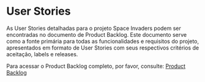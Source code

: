 # User Stories

As User Stories detalhadas para o projeto Space Invaders podem ser encontradas no documento de Product Backlog. Este documento serve como a fonte primária para todas as funcionalidades e requisitos do projeto, apresentados em formato de User Stories com seus respectivos critérios de aceitação, labels e releases.

Para acessar o Product Backlog completo, por favor, consulte: [Product Backlog](./Product-Backlog.md)